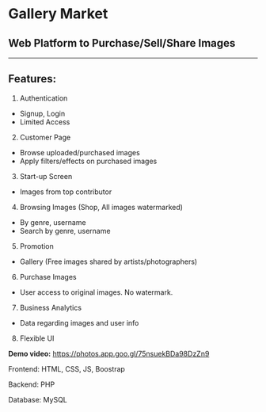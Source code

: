# Gallery Market
## Web Platform to Purchase/Sell/Share Images
---
## Features:

1. Authentication
  * Signup, Login
  * Limited Access
  
2. Customer Page
  * Browse uploaded/purchased images
  * Apply filters/effects on purchased images
  
3. Start-up Screen
  * Images from top contributor

4. Browsing Images (Shop, All images watermarked)
  * By genre, username 
  * Search by genre, username

5. Promotion
  * Gallery (Free images shared by artists/photographers)

6. Purchase Images
  * User access to original images. No watermark.

7. Business Analytics
  * Data regarding images and user info

8. Flexible UI

**Demo video:**
https://photos.app.goo.gl/75nsuekBDa98DzZn9

Frontend: HTML, CSS, JS, Boostrap

Backend: PHP

Database: MySQL

